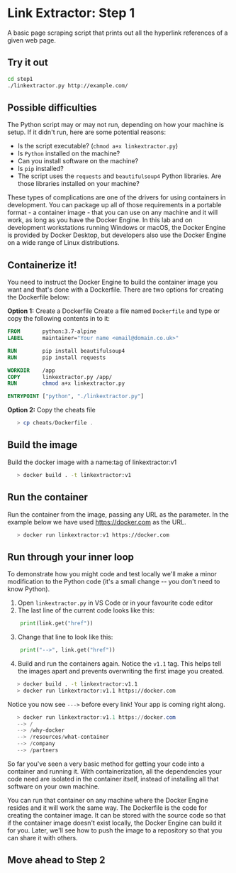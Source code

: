 # Link Extractor: Step 1

A basic page scraping script that prints out all the hyperlink references of a given web page.

## Try it out

```bash
cd step1
./linkextractor.py http://example.com/
```

## Possible difficulties

The Python script may or may not run, depending on how your machine is setup. If it didn't run, here are some potential reasons:

* Is the script executable? (`chmod a+x linkextractor.py`)
* Is `Python` installed on the machine?
* Can you install software on the machine?
* Is `pip` installed?
* The script uses the `requests` and `beautifulsoup4` Python libraries. Are those libraries installed on your machine?

These types of complications are one of the drivers for using containers in development. You can package up all of those requirements in a portable format - a container image - that you can use on any machine and it will work, as long as you have the Docker Engine. In this lab and on development workstations running Windows or macOS, the Docker Engine is provided by Docker Desktop, but developers also use the Docker Engine on a wide range of Linux distributions.

## Containerize it!

You need to instruct the Docker Engine to build the container image you want and that's done with a Dockerfile. There are two options for creating the Dockerfile below:

**Option 1:** Create a Dockerfile
Create a file named `Dockerfile` and type or copy the following contents in to it:

```dockerfile
FROM       python:3.7-alpine
LABEL      maintainer="Your name <email@domain.co.uk>"

RUN        pip install beautifulsoup4
RUN        pip install requests

WORKDIR    /app
COPY       linkextractor.py /app/
RUN        chmod a+x linkextractor.py

ENTRYPOINT ["python", "./linkextractor.py"]
```

**Option 2:** Copy the cheats file
```powershell
   > cp cheats/Dockerfile .
   ```

## Build the image
Build the docker image with a name:tag of linkextractor:v1

```bash
   > docker build . -t linkextractor:v1
```

## Run the container
Run the container from the image, passing any URL as the parameter.  In the example below we have used https://docker.com as the URL.

```bash
   > docker run linkextractor:v1 https://docker.com
```

## Run through your inner loop

To demonstrate how you might code and test locally we'll make a minor modification to the Python code (it's a small change -- you don't need to know Python).

1. Open `linkextractor.py` in VS Code or in your favourite code editor
2. The last line of the current code looks like this:

```python
    print(link.get("href"))
```

3. Change that line to look like this:

```python
    print("-->", link.get("href"))
```

4. Build and run the containers again. Notice the `v1.1` tag. This helps tell the images apart and prevents overwriting the first image you created.

```bash
   > docker build . -t linkextractor:v1.1
   > docker run linkextractor:v1.1 https://docker.com
```

Notice you now see `--->` before every link! Your app is coming right along.

```powershell
   > docker run linkextractor:v1.1 https://docker.com
   --> /
   --> /why-docker
   --> /resources/what-container
   --> /company
   --> /partners
```

So far you've seen a very basic method for getting your code into a container and running it. With containerization, all the dependencies your code need are isolated in the container itself, instead of installing all that software on your own machine.

You can run that container on any machine where the Docker Engine resides and it will work the same way. The Dockerfile is the code for creating the container image. It can be stored with the source code so that if the container image doesn't exist locally, the Docker Engine can build it for you. Later, we'll see how to push the image to a repository so that you can share it with others.

## Move ahead to Step 2
